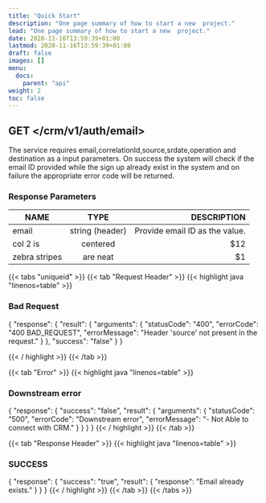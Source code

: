 ```yaml
---
title: "Quick Start"
description: "One page summary of how to start a new  project."
lead: "One page summary of how to start a new  project."
date: 2020-11-16T13:59:39+01:00
lastmod: 2020-11-16T13:59:39+01:00
draft: false
images: []
menu:
  docs:
    parent: "api"
weight: 2
toc: false
---
```


## GET </crm/v1/auth/email>
<section>

The service requires email,correlationId,source,srdate,operation and destination as a input parameters. On success the system will check if the email ID provided while the sign up already exist in the system and on failure the appropriate error code will be returned.

### Response Parameters
| NAME        | TYPE           | DESCRIPTION  |
| ------------- |:-------------:| -----:|
| email      | string (header) | Provide email ID as the value. |
| col 2 is      | centered      |   $12 |
| zebra stripes | are neat      |    $1 |


{{< tabs "uniqueid" >}}
{{< tab "Request Header" >}}
{{< highlight java "linenos=table" >}}
### Bad Request
{
  "response": {
    "result": {
      "arguments": {
        "statusCode": "400",
        "errorCode": "400 BAD_REQUEST",
        "errorMessage": "Header 'source' not present in the request."
      }
    },
    "success": "false"
  }
}

{{< / highlight >}}
{{< /tab >}}

{{< tab "Error" >}}
{{< highlight java "linenos=table" >}}

### Downstream error

{
  "response": {
    "success": "false",
    "result": {
      "arguments": {
        "statusCode": "500",
        "errorCode": "Downstream error",
        "errorMessage": "- Not Able to connect with CRM."
      }
    }
  }
}
{{< / highlight >}}
{{< /tab >}}


{{< tab "Response Header" >}}
{{< highlight java "linenos=table" >}}

### SUCCESS
{
  "response": {
    "success": "true",
    "result": {
      "response": "Email already exists."
    }
  }
}
{{< / highlight >}}
{{< /tab >}}
{{< /tabs >}}
</section>
